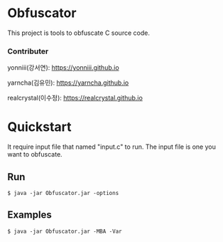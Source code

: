 # Obfuscator

This project is tools to obfuscate C source code.

### Contributer

yonniii(강서연): <https://yonniii.github.io>

yarncha(김유민): <https://yarncha.github.io>

realcrystal(이수정): <https://realcrystal.github.io> 


# Quickstart

It require input file that named "input.c" to run. The input file is one you want to obfuscate.

## Run

```
$ java -jar Obfuscator.jar -options
```

## Examples

```
$ java -jar Obfuscator.jar -MBA -Var
```
